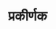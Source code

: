 ---
title: प्रकीर्णक

type: aagam

order:
  cat: prakirnaka
  aagam: 
    position: 1
    depth: 1

---
